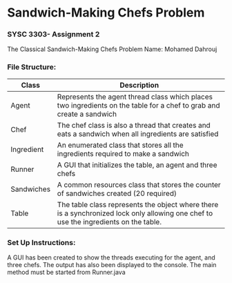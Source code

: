 # Sandwich-Making Chefs Problem

### SYSC 3303- Assignment 2
The Classical Sandwich-Making Chefs Problem
Name: Mohamed Dahrouj


### File Structure:
| Class      | Description                                                                                                                          |
|------------|--------------------------------------------------------------------------------------------------------------------------------------|
| Agent      | Represents the agent thread class which places two ingredients on the table for a chef to grab and create a sandwich                 |
| Chef       | The chef class is also a thread that creates and eats a sandwich when all ingredients are satisfied                                  |
| Ingredient | An enumerated class that stores all the ingredients required to make a sandwich                                                      |
| Runner     | A GUI that initializes the table, an agent and three chefs                                                                           |
| Sandwiches | A common resources class that stores the counter of sandwiches created (20 required)                                                 |
| Table      | The table class represents the object where there is a synchronized lock only allowing one chef to use the ingredients on the table. |

### Set Up Instructions:
A GUI has been created to show the threads executing for the agent, and three chefs.
The output has also been displayed to the console.
The main method must be started from Runner.java
